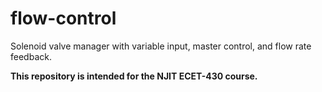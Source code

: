 # flow-control
Solenoid valve manager with variable input, master control, and flow rate feedback.

<b>This repository is intended for the NJIT ECET-430 course.</b>
